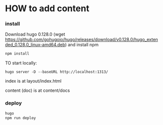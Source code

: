 # HOW to add content

### install

Download hugo 0.128.0 (wget https://github.com/gohugoio/hugo/releases/download/v0.128.0/hugo_extended_0.128.0_linux-amd64.deb) 
and install npm

```bash
npm install
```


TO start locally:

`hugo server -D --baseURL http://localhost:1313/`


index is at layout/index.html

content (doc) is at content/docs

### deploy

```bash
hugo
npm run deploy
```

